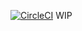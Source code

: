 [![CircleCI](https://circleci.com/gh/kolemp/docker-php-nginx/tree/master.svg?style=svg)](https://circleci.com/gh/kolemp/docker-php-nginx/tree/master)
WIP
